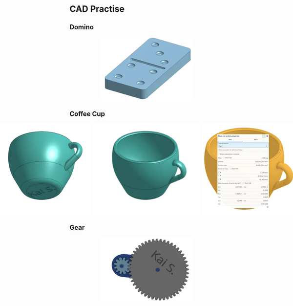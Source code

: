 # CAD Practise

## Domino

<div style="display: flex; justify-content: center;"> <img src="https://raw.githubusercontent.com/normalday843812/engineering-portfolio/refs/heads/main/projects/cad-practise/images/domino.webp" alt="Domino" style="width: 300px; height: 213px;"> </div>

## Coffee Cup

<div style="display: flex; justify-content: center; gap: 10px;">
  <img src="https://raw.githubusercontent.com/normalday843812/engineering-portfolio/refs/heads/main/projects/cad-practise/images/coffee-cup-bottom.webp" alt="Coffee Cup Bottom (w/ Name)" style="width: 300px; height: 300px;">
  <img src="https://raw.githubusercontent.com/normalday843812/engineering-portfolio/refs/heads/main/projects/cad-practise/images/coffee-cup-main.webp" alt="Coffee Cup" style="width: 349px; height: 300px;">
  <img src="https://raw.githubusercontent.com/normalday843812/engineering-portfolio/refs/heads/main/projects/cad-practise/images/coffee-cup-mass.webp" alt="Coffee Cup Mass" style="width: 300px; height: 300px;">
</div>

## Gear

<div style="display: flex; justify-content: center;"> <img src="https://raw.githubusercontent.com/normalday843812/engineering-portfolio/refs/heads/main/projects/cad-practise/images/gear.webp" alt="Gear" style="width: 300px; height: 213px;"> </div>